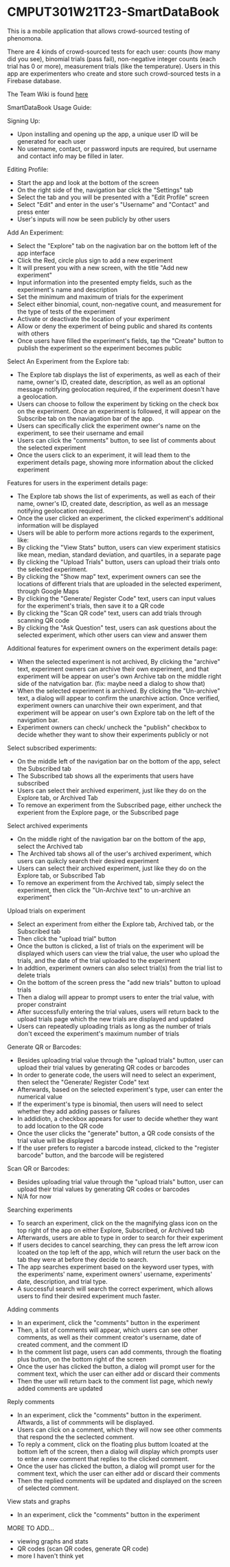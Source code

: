 # CMPUT301W21T23-SmartDataBook

This is a mobile application that allows crowd-sourced testing of phenomona. <br/>

There are 4 kinds of crowd-sourced tests for each user: counts (how many did you see), binomial trials (pass fail), non-negative integer counts (each trial has 0 or more), measurement trials (like the temperature). Users in this app are experimenters who create and store such crowd-sourced tests in a Firebase database. <br/>

The Team Wiki is found [here](https://github.com/CMPUT301W21T23/CMPUT301W21T23-SmartDataBook/wiki)

SmartDataBook Usage Guide:

Signing Up:
  - Upon installing and opening up the app, a unique user ID will be generated for each user
  - No username, contact, or password inputs are required, but username and contact info may be filled in later.

Editing Profile:
  - Start the app and look at the bottom of the screen
  - On the right side of the, navigation bar click the "Settings" tab
  - Select the tab and you will be presented with a "Edit Profile" screen
  - Select "Edit" and enter in the user's "Username" and "Contact" and press enter
  - User's inputs will now be seen publicly by other users

Add An Experiment:
  - Select the "Explore" tab on the nagivation bar on the bottom left of the app interface
  - Click the Red, circle plus sign to add a new experiment
  - It will present you with a new screen, with the title "Add new experiment"
  - Input information into the presented empty fields, such as the experiment's name and description
  - Set the minimum and maximum of trials for the experiment
  - Select either binomial, count, non-negative count, and measurement for the type of tests of the experiment
  - Activate or deactivate the location of your experiment
  - Allow or deny the experiment of being public and shared its contents with others
  - Once users have filled the experiment's fields, tap the "Create" button to publish the experiment so the experiment becomes public

Select An Experiment from the Explore tab:
  - The Explore tab displays the list of experiments, as well as each of their name, owner's ID, created date, description, as well as an optional message notifying geolocation required, if the experiment doesn't have a geolocation.
  - Users can choose to follow the experiment by ticking on the check box on the experiment. Once an experiment is followed, it will appear on the Subscribe tab on the naviagation bar of the app.
  - Users can specifically click the experiment owner's name on the experiment, to see their username and email
  - Users can click the "comments" button, to see list of comments about the selected experiment
  - Once the users click to an experiment, it will lead them to the experiment details page, showing more information about the clicked experiment

Features for users in the experiment details page:
  - The Explore tab shows the list of experiments, as well as each of their name, owner's ID, created date, description, as well as an message notifying geolocation required.
  - Once the user clicked an experiment, the clicked experiment's additional information will be displayed
  - Users will be able to perform more actions regards to the experiment, like: 
  - By clicking the "View Stats" button, users can view experiment statisics like mean, median, standard deviation, and quartiles, in a separate page
  - By clicking the "Upload Trials" button, users can upload their trials onto the selected experiment.
  - By clicking the "Show map" text, experiment owners can see the locations of different trials that are uploaded in the selected experiment, through Google Maps
  - By clicking the "Generate/ Register Code" text, users can input values for the experiment's trials, then save it to a QR code
  - By clicking the "Scan QR code" text, users can add trials through scanning QR code
  - By clicking the "Ask Question" test, users can ask questions about the selected experiment, which other users can view and answer them

Additional features for experiment owners on the experiment details page:
  - When the selected experiment is not archived, By clicking the "archive" text, experiment owners can archive their own experiment, and that experiment will be appear on user's own Archive tab on the middle right side of the natvigation bar. (fix: maybe need a dialog to show that)
  - When the selected experiment is archived. By clicking the "Un-archive" text, a dialog will appear to confirm the unarchive action. Once verified, experiment owners can unarchive their own experiment, and that experiment will be appear on user's own Explore tab on the left of the navigation bar.
  - Experiment owners can check/ uncheck the "publish" checkbox to decide whether they want to show their experiments publicly or not

Select subscribed experiments:
  - On the middle left of the navigation bar on the bottom of the app, select the Subscribed tab
  - The Subscribed tab shows all the experiments that users have subscribed
  - Users can select their archived experiment, just like they do on the Explore tab, or Archived Tab
  - To remove an experiment from the Subscribed page, either uncheck the experient from the Explore page, or the Subscribed page

Select archived experiments
  - On the middle right of the navigation bar on the bottom of the app, select the Archived tab
  - The Archived tab shows all of the user's archived experiment, which users can quikcly search their desired experiment
  - Users can select their archived experiment, just like they do on the Explore tab, or Subscribed Tab
  - To remove an experiment from the Archived tab, simply select the experiment, then click the "Un-Archive text" to un-archive an experiment"
  
Upload trials on experiment
  - Select an experiment from either the Explore tab, Archived tab, or the Subscribed tab
  - Then click the "upload trial" button
  - Once the button is clicked, a list of trials on the experiment will be displayed which users can view the trial value, the user who upload the trials, and the date of the trial uploaded to the experiment
  - In addtion, experiment owners can also select trial(s) from the trial list to delete trials
  - On the bottom of the screen press the "add new trials" button to upload trials
  - Then a dialog will appear to prompt users to enter the trial value, with proper constraint
  - After successfully entering the trial values, users will return back to the upload trials page which the new trials are displayed and updated
  - Users can repeatedly uploading trials as long as the number of trials don't exceed the experiment's maximum number of trials

Generate QR or Barcodes:
  - Besides uploading trial value through the "upload trials" button, user can upload their trial values by generating QR codes or barcodes
  - In order to generate code, the users will need to select an experiment, then select the "Generate/ Register Code" text
  - Afterwards, based on the selected experiment's type, user can enter the numerical value
  - If the experiment's type is binomial, then users will need to select whether they add adding passes or failures
  - In addidiotn, a checkbox appears for user to decide whether they want to add location to the QR code
  - Once the user clicks the "generate" button, a QR code consists of the trial value will be displayed
  - If the user prefers to register a barcode instead, clicked to the "register barcode" button, and the barcode will be registered

Scan QR or Barcodes:
  - Besides uploading trial value through the "upload trials" button, user can upload their trial values by generating QR codes or barcodes
  - N/A for now

Searching experiments
  - To search an experiment, click on the the magnifying glass icon on the top right of the app on either Explore, Subscribed, or Archived tab
  - Afterwards, users are able to type in order to search for their experiment
  - If users decides to cancel searching, they can press the left arrow icon lcoated on the top left of the app, which will return the user back on the tab they were at before they decide to search.
  - The app searches experiment based on the keyword user types, with the experiments' name, experiment owners' username, experiments' date, description, and trial type.
  - A successful search will search the correct experiment, which allows users to find their desired experiment much faster.
  
Adding comments
  - In an experiment, click the "comments" button in the experiment
  - Then, a list of comments will appear, which users can see other comments, as well as their comment creator's username, date of created comment, and the comment ID
  - In the comment list page,  users can add comments, through the floating plus button, on the bottom right of the screen
  - Once the user has clicked the button, a dialog will prompt user for the comment text, which the user can either add or discard their comments
  - Then the user will return back to the comment list page, which newly added comments are updated

Reply comments
  - In an experiment, click the "comments" button in the experiment. Aftwards, a list of commments will be displayed.
  - Users can click on a comment, which they will now see other comments that respond the the seclected comment.
  - To reply a comment, click on the floating plus buttom lcoated at the bottom left of the screen, then a dialog will display which prompts user to enter a new comment that replies to the clicked comment.
  - Once the user has clicked the button, a dialog will prompt user for the comment text, which the user can either add or discard their comments
  - Then the replied comments will be updated and displayed on the screen of selected comment.

View stats and graphs
  - In an experiment, click the "comments" button in the experiment

MORE TO ADD...
  - viewing graphs and stats
  - QR codes (scan QR codes, generate QR code)
  - more I haven't think yet
